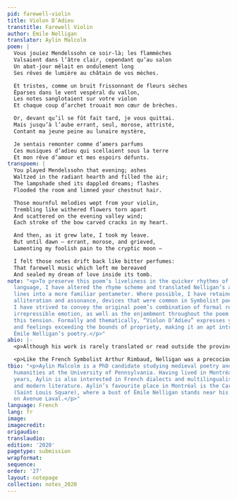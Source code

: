 ```yaml
---
pid: farewell-violin
title: Violon D’Adieu
transtitle: Farewell Violin
author: Émile Nelligan
translator: Aylin Malcolm
poem: |
  Vous jouiez Mendelssohn ce soir-là; les flammèches
  Valsaient dans l’âtre clair, cependant qu’au salon
  Un abat-jour mêlait en ondulement long
  Ses rêves de lumière au châtain de vos mèches.

  Et tristes, comme un bruit frissonnant de fleurs sèches
  Éparses dans le vent vespéral du vallon,
  Les notes sanglotaient sur votre violon
  Et chaque coup d’archet trouait mon cœur de brèches.

  Or, devant qu’il se fût fait tard, je vous quittai.
  Mais jusqu’à l’aube errant, seul, morose, attristé,
  Contant ma jeune peine au lunaire mystère,

  Je sentais remonter comme d’amers parfums
  Ces musiques d’adieu qui scellaient sous la terre
  Et mon rêve d’amour et mes espoirs défunts.
transpoem: |
  You played Mendelssohn that evening; ashes
  Waltzed in the radiant hearth and filled the air;
  The lampshade shed its dappled dreams; flashes
  Flooded the room and limned your chestnut hair.

  Those mournful melodies wept from your violin,
  Trembling like withered flowers torn apart
  And scattered on the evening valley wind;
  Each stroke of the bow carved cracks in my heart.

  And then, as it grew late, I took my leave.
  But until dawn — errant, morose, and grieved,
  Lamenting my foolish pain to the cryptic moon —

  I felt those notes drift back like bitter perfumes:
  That farewell music which left me bereaved
  And sealed my dream of love inside its tomb.
note: "<p>To preserve this poem’s liveliness in the quicker rhythms of the English
  language, I have altered the rhyme scheme and translated Nelligan’s alexandrine
  lines into a more familiar pentameter. Where possible, I have retained or introduced
  alliteration and assonance, devices that were common in Symbolist poetry. Overall,
  I have strived to convey the original poem’s combination of formal regularity with
  irrepressible emotion, as well as the enjambment throughout the poem that highlights
  this tension. Formally and thematically, “Violon D’Adieu” expresses youthful energy
  and feelings exceeding the bounds of propriety, making it an apt introduction to
  Émile Nelligan’s poetry.</p>"
abio: |-
  <p>Although his work is rarely translated or read outside the province, Émile Nelligan (1879–1941) is a major figure in Québécois literature and a representative example of the Symbolist tradition. This late-nineteenth-century art movement, a reaction to the Realist movement’s emphasis on the mundane details of everyday life, privileged imaginative flights of fancy and vivid imagery. Symbolist poets were keenly interested in synaesthetic experiences, exemplified by Nelligan’s conflation of sound and scent in the final lines of “Violon D’Adieu,” and in expressions of extreme emotion (often verging on melodrama), such as Paul Verlaine’s “Il pleure dans mon cœur / Comme il pleut sur la ville” (“It rains in my heart / Like it rains on the city”).</p>

  <p>Like the French Symbolist Arthur Rimbaud, Nelligan was a precocious poet whose career both began and ended early. After publishing his first poems at the age of sixteen, he dropped out of school and joined a group of bohemian writers (the École littéraire de Montréal), often giving recitations at their meetings. His poetry was well received during this period, but in 1899 he began to exhibit erratic behaviour, including hallucinations and suicide attempts. His parents — who had never supported his writing pursuits — arranged for him to be institutionalized at the age of nineteen, bringing a halt to his poetic output. This unfortunate turn of events may clarify some of the distinctive features of Nelligan’s poetry, which stands out as particularly gloomy and pessimistic compared to that of other Symbolists. Yet there are moments of transcendence amid the darkness: strains of music, flashes of gold, and — unsurprisingly for a Montréal poet — the peaceful silence of snow.</p>
tbio: "<p>Aylin Malcolm is a PhD candidate studying medieval poetry and the environmental
  humanities at the University of Pennsylvania. Having lived in Montréal for twenty-two
  years, Aylin is also interested in French dialects and multilingualism in both premodern
  and modern literature. Aylin’s favourite place in Montréal is the Carré Saint-Louis
  (Saint Louis Square), where a bust of Émile Nelligan stands near his former house
  on Avenue Laval.</p>"
language: French
lang: fr
image: 
imagecredit: 
origaudio: 
translaudio: 
edition: '2020'
pagetype: submission
wrapformat: 
sequence: 
order: '27'
layout: notepage
collection: notes_2020
---
```

